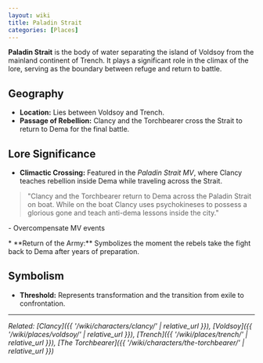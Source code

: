 ```yaml
---
layout: wiki
title: Paladin Strait
categories: [Places]
---
```


**Paladin Strait** is the body of water separating the island of Voldsoy from the mainland continent of Trench. It plays a significant role in the climax of the lore, serving as the boundary between refuge and return to battle.

## <span class="tape-accent-yellow">Geography</span>

* **Location:** Lies between Voldsoy and Trench.
* **Passage of Rebellion:** Clancy and the Torchbearer cross the Strait to return to Dema for the final battle.

## <span class="tape-accent-red">Lore Significance</span>

* **Climactic Crossing:** Featured in the *Paladin Strait MV*, where Clancy teaches rebellion inside Dema while traveling across the Strait.
> "Clancy and the Torchbearer return to Dema across the Paladin Strait on boat. While on the boat Clancy uses psychokineses to possess a glorious gone and teach anti-dema lessons inside the city."
<p class="quote-attribution">- Overcompensate MV events</p>
* **Return of the Army:** Symbolizes the moment the rebels take the fight back to Dema after years of preparation.

## <span class="tape-accent-yellow">Symbolism</span>

* **Threshold:** Represents transformation and the transition from exile to confrontation.

---

*Related: [Clancy]({{ '/wiki/characters/clancy/' | relative_url }}), [Voldsoy]({{ '/wiki/places/voldsoy/' | relative_url }}), [Trench]({{ '/wiki/places/trench/' | relative_url }}), [The Torchbearer]({{ '/wiki/characters/the-torchbearer/' | relative_url }})*
